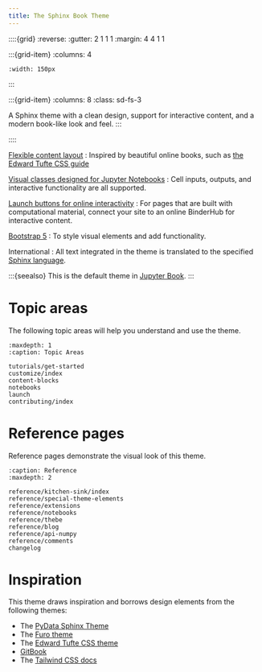 ```yaml
---
title: The Sphinx Book Theme
---
```


::::{grid}
:reverse:
:gutter: 2 1 1 1
:margin: 4 4 1 1

:::{grid-item}
:columns: 4

```{image} ./_static/logo-square.svg
:width: 150px
```
:::

:::{grid-item}
:columns: 8
:class: sd-fs-3

A Sphinx theme with a clean design, support for interactive content, and a modern book-like look and feel.
:::

::::

[Flexible content layout](reference/special-theme-elements.md)
: Inspired by beautiful online books, such as [the Edward Tufte CSS guide](https://edwardtufte.github.io/tufte-css/)

[Visual classes designed for Jupyter Notebooks](reference/notebooks)
: Cell inputs, outputs, and interactive functionality are all supported.

[Launch buttons for online interactivity](launch)
: For pages that are built with computational material, connect your site to an online BinderHub for interactive content.

[Bootstrap 5](https://getbootstrap.com/docs/5.0/getting-started/introduction/)
: To style visual elements and add functionality.

International
: All text integrated in the theme is translated to the specified [Sphinx language](https://www.sphinx-doc.org/en/master/usage/configuration.html#confval-language).

:::{seealso}
This is the default theme in [Jupyter Book](https://jupyterbook.org).
:::

# Topic areas

The following topic areas will help you understand and use the theme.

```{toctree}
:maxdepth: 1
:caption: Topic Areas

tutorials/get-started
customize/index
content-blocks
notebooks
launch
contributing/index
```

# Reference pages

Reference pages demonstrate the visual look of this theme.

```{toctree}
:caption: Reference
:maxdepth: 2

reference/kitchen-sink/index
reference/special-theme-elements
reference/extensions
reference/notebooks
reference/thebe
reference/blog
reference/api-numpy
reference/comments
changelog
```

# Inspiration

This theme draws inspiration and borrows design elements from the following themes:

- The [PyData Sphinx Theme](https://pydata-sphinx-theme.readthedocs.io/)
- The [Furo theme](https://pradyunsg.me/furo/)
- The [Edward Tufte CSS theme](https://edwardtufte.github.io/tufte-css/)
- [GitBook](https://docs.gitbook.com/)
- The [Tailwind CSS docs](https://tailwindcss.com/docs/installation)

[pypi-badge]: https://img.shields.io/pypi/v/sphinx-book-theme.svg
[pypi-link]: https://pypi.org/project/sphinx-book-theme
